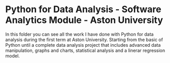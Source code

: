 # Python for Data Analysis - Software Analytics Module - Aston University 

In this folder you can see all the work I have done with Python for data analysis during the first term at Aston University. 
Starting from the basic of Python until a complete data analysis project that includes advanced data manipulation, graphs and charts, statistical analysis and a linerar regression model. 
